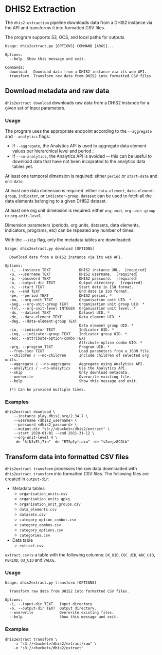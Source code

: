 # DHIS2 Extraction

The `dhis2-extraction` pipeline downloads data from a DHIS2 instance via the API and transforms it into formatted CSV files.

The program supports S3, GCS, and local paths for outputs.

```
Usage: dhis2extract.py [OPTIONS] COMMAND [ARGS]...

Options:
  --help  Show this message and exit.

Commands:
  download   Download data from a DHIS2 instance via its web API.
  transform  Transform raw data from DHIS2 into formatted CSV files.
```

## Download metadata and raw data

`dhis2extract download` downloads raw data from a DHIS2 instance for a given set of input parameters.

### Usage

The program uses the appropriate endpoint according to the `--aggregate` and `--analytics` flags:

* If `--aggregate`, the Analytics API is used to aggregate data element values per hierarchical level and period ;
* If `--no-analytics`, the Analytics API is avoided -- this can be useful to download data that have not been incoprated to the analytics data tables yet.

At least one temporal dimension is required: either `period` or `start-date` and `end-date`.

At least one data dimension is required: either `data-element`, `data-element-group`, `indicator`, or `indicator-group`. `dataset` can be used to fetch all the data elements belonging to a given DHIS2 dataset.

At least one org unit dimension is required: either `org-unit`, `org-unit-group` or `org-unit-level`.

Dimension parameters (periods, org units, datasets, data elements, indicators, programs, etc) can be repeated any number of times.

With the `--skip` flag, only the metadata tables are downloaded.

```
Usage: dhis2extract.py download [OPTIONS]

  Download data from a DHIS2 instance via its web API.

Options:
  -i, --instance TEXT             DHIS2 instance URL.  [required]
  -u, --username TEXT             DHIS2 username.  [required]
  -p, --password TEXT             DHIS2 password.  [required]
  -o, --output-dir TEXT           Output directory.  [required]
  -s, --start TEXT                Start date in ISO format.
  -e, --end TEXT                  End date in ISO format.
  -pe, --period TEXT              DHIS2 period. *
  -ou, --org-unit TEXT            Organisation unit UID. *
  -oug, --org-unit-group TEXT     Organisation unit group UID. *
  -lvl, --org-unit-level INTEGER  Organisation unit level. *
  -ds, --dataset TEXT             Dataset UID. *
  -de, --data-element TEXT        Data element UID. *
  -deg, --data-element-group TEXT
                                  Data element group UID. *
  -in, --indicator TEXT           Indicator UID. *
  -ing, --indicator-group TEXT    Indicator group UID. *
  -aoc, --attribute-option-combo TEXT
                                  Attribute option combo UID. *
  -prg, --program TEXT            Program UID. *
  --from-json TEXT                Load parameters from a JSON file.
  --children / --no-children      Include children of selected org units.
  --aggregate / --no-aggregate    Aggregate using Analytics API.
  --analytics / --no-analytics    Use the Analytics API.
  --skip                          Only download metadata.
  --overwrite                     Overwrite existing file.
  --help                          Show this message and exit.

  (*) Can be provided multiple times.
```

### Examples

```
dhis2extract download \
    --instance play.dhis2.org/2.34.7 \
    --username <dhis2_username> \
    --password <dhis2_password> \
    --output-dir "s3://<bucket>/dhis2/extract" \
    --start 2020-01-01 --end 2021-31-12 \
    --org-unit-level 4 \
    -de "kfN3vElj7in" -de "RTSp1yfraiu" -de "v2wejz8CGLb"
```

## Transform data into formatted CSV files

`dhis2extract transform` processes the raw data downloaded with `dhis2extract transform` into formatted CSV files. The following files are created in `output-dir`:

* Metadata tables
    * `organisation_units.csv`
    * `organisation_units.gpkg`
    * `organisation_unit_groups.csv`
    * `data_elements.csv`
    * `datasets.csv`
    * `category_option_combos.csv`
    * `category_combos.csv`
    * `category_options.csv`
    * `categories.csv`
* Data table
    * `extract.csv`

`extract.csv` is a table with the following columns: `DX_UID`, `COC_UID`, `AOC_UID`, `PERIOD`, `OU_UID` and `VALUE`.

### Usage

```
Usage: dhis2extract.py transform [OPTIONS]

  Transform raw data from DHIS2 into formatted CSV files.

Options:
  -i, --input-dir TEXT   Input directory.
  -o, --output-dir TEXT  Output directory.
  --overwrite            Overwrite existing files.
  --help                 Show this message and exit.
```

### Examples

```
dhis2extract transform \
    -i "s3://<bucket>/dhis2/extract/raw" \
    -o "s3://<bucket>/dhis2/extract"
```
